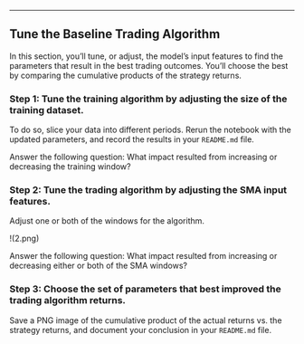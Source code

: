 ---

## Tune the Baseline Trading Algorithm

In this section, you’ll tune, or adjust, the model’s input features to find the parameters that result in the best trading outcomes. You’ll choose the best by comparing the cumulative products of the strategy returns.

### Step 1: Tune the training algorithm by adjusting the size of the training dataset. 

To do so, slice your data into different periods. Rerun the notebook with the updated parameters, and record the results in your `README.md` file. 

Answer the following question: What impact resulted from increasing or decreasing the training window?

### Step 2: Tune the trading algorithm by adjusting the SMA input features. 

Adjust one or both of the windows for the algorithm.

!(2.png)

Answer the following question: What impact resulted from increasing or decreasing either or both of the SMA windows?

### Step 3: Choose the set of parameters that best improved the trading algorithm returns. 

Save a PNG image of the cumulative product of the actual returns vs. the strategy returns, and document your conclusion in your `README.md` file.
